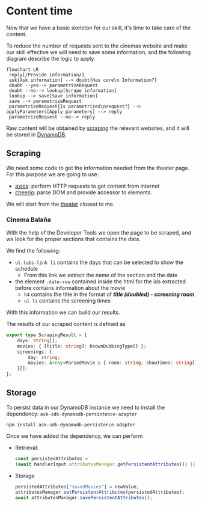 # Content time

Now that we have a basic skeleton for our skill, it's time to take care of the content.

To reduce the number of requests sent to the cinemas website and make our skill effective we will need to save some
information, and the following diagram describe the logic to apply.

```mermaid
flowchart LR
 reply[/Provide information/]
 ask[Ask information] --> doubt{Has core\n Information?}
 doubt --yes--> parametrizeRequest 
 doubt --no--> lookup[Scrape information]
 lookup --> save[Save information]
 save --> parametrizeRequest
 parametrizeRequest{Is parametrized\nrequest?} --> applyParameters[Apply parameters] --> reply
 parametrizeRequest --no--> reply
```

Raw content will be obtained by [scraping](#scraping) the relevant websites, and it will be stored
in [DynamoDB](https://developer.amazon.com/en-US/docs/alexa/hosted-skills/alexa-hosted-skills-session-persistence.html).

## Scraping

We need some code to get the information needed from the theater page. For this purpose we are going to use:

* [axios](https://github.com/axios/axios): perform HTTP requests to get content from internet
* [cheerio](https://cheerio.js.org/): parse DOM and provide accessor to elements.

We will start from the [theater](https://www.grupbalana.com/cine/sales/arenas-de-barcelona-multicines/) closest to me.

### Cinema Balaña

With the help of the Developer Tools we open the page to be scraped, and we look for the proper sections that contains
the data.

We find the following:

* `ul.tabs-link li` contains the days that can be selected to show the schedule
    * From this link we extract the name of the section and the date
* the element `.date-row` contained inside the html for the ids extracted before contains information about the movie
    * `h4` contains the title in the format of _**title (doubled) - screening room**_
    * `ul li` contains the screening times

With this information we can build our results.

The results of our scraped content is defined as

```typescript
export type ScrapingResult = {
    days: string[];
    movies: { [title: string]: KnownDubbingType[] };
    screenings: {
        day: string;
        movies: Array<ParsedMovie & { room: string; showTimes: string[] }>;
    }[];
};
```

## Storage

To persist data in our DynamoDB instance we need to install the dependency: `ask-sdk-dynamodb-persistence-adapter`

```shell
npm install ask-sdk-dynamodb-persistence-adapter
```

Once we have added the dependency, we can perform 

* Retrieval:

  ```typescript
  const persistedAttributes =
  (await handlerInput.attributesManager.getPersistentAttributes()) || {};
  ```
* Storage
  ```typescript
  persistedAttributes["savedMovies"] = newValue;
  attributesManager.setPersistentAttributes(persistedAttributes);
  await attributesManager.savePersistentAttributes();
  ```